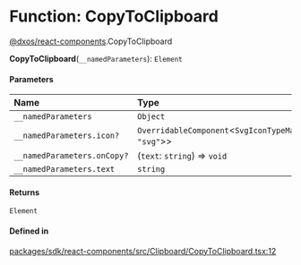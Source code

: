 # Function: CopyToClipboard

[@dxos/react-components](../modules/dxos_react_components.md).CopyToClipboard

**CopyToClipboard**(`__namedParameters`): `Element`

#### Parameters

| Name | Type |
| :------ | :------ |
| `__namedParameters` | `Object` |
| `__namedParameters.icon?` | `OverridableComponent`<`SvgIconTypeMap`<`unknown`, ``"svg"``\>\> |
| `__namedParameters.onCopy?` | (`text`: `string`) => `void` |
| `__namedParameters.text` | `string` |

#### Returns

`Element`

#### Defined in

[packages/sdk/react-components/src/Clipboard/CopyToClipboard.tsx:12](https://github.com/dxos/dxos/blob/db8188dae/packages/sdk/react-components/src/Clipboard/CopyToClipboard.tsx#L12)
